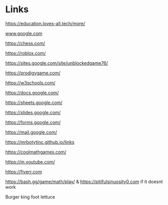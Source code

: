 # Links
https://education.loves-all.tech/more/

www.google.com

https://chess.com/

https://roblox.com/

https://sites.google.com/site/unblockedgame76/

https://prodigygame.com/

https://w3schools.com/

https://docs.google.com/

https://sheets.google.com/

https://slides.google.com/

https://forms.google.com/

https://mail.google.com/

https://mrbotytinc.github.io/links

https://coolmathgames.com/

https://m.youtube.com/

https://fiverr.com

https://bash.gg/game/math/play/ & https://pitifulsinuosity0.com if it doesnt work

Burger king foot lettuce

